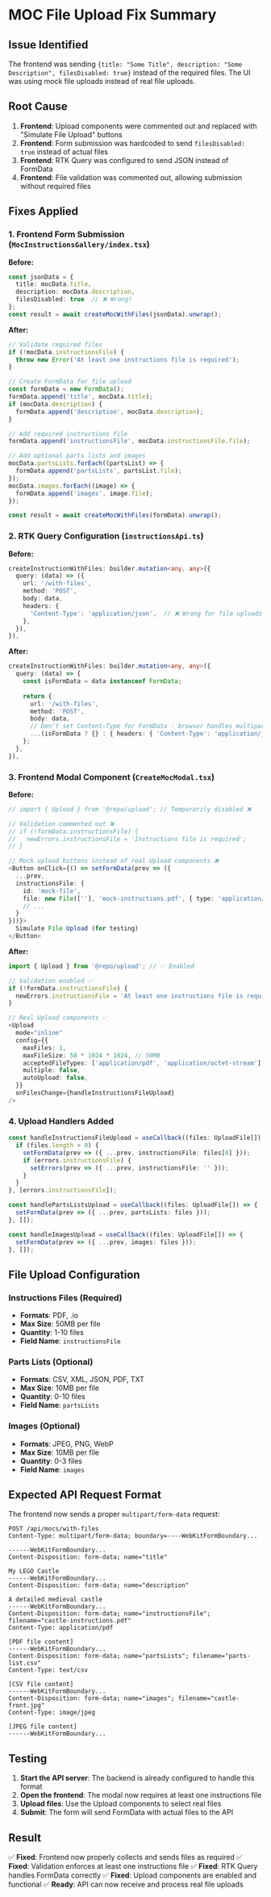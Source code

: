 # MOC File Upload Fix Summary

## Issue Identified
The frontend was sending `{title: "Some Title", description: "Some Description", filesDisabled: true}` instead of the required files. The UI was using mock file uploads instead of real file uploads.

## Root Cause
1. **Frontend**: Upload components were commented out and replaced with "Simulate File Upload" buttons
2. **Frontend**: Form submission was hardcoded to send `filesDisabled: true` instead of actual files
3. **Frontend**: RTK Query was configured to send JSON instead of FormData
4. **Frontend**: File validation was commented out, allowing submission without required files

## Fixes Applied

### 1. Frontend Form Submission (`MocInstructionsGallery/index.tsx`)
**Before:**
```typescript
const jsonData = {
  title: mocData.title,
  description: mocData.description,
  filesDisabled: true  // ❌ Wrong!
};
const result = await createMocWithFiles(jsonData).unwrap();
```

**After:**
```typescript
// Validate required files
if (!mocData.instructionsFile) {
  throw new Error('At least one instructions file is required');
}

// Create FormData for file upload
const formData = new FormData();
formData.append('title', mocData.title);
if (mocData.description) {
  formData.append('description', mocData.description);
}

// Add required instructions file
formData.append('instructionsFile', mocData.instructionsFile.file);

// Add optional parts lists and images
mocData.partsLists.forEach((partsList) => {
  formData.append('partsLists', partsList.file);
});
mocData.images.forEach((image) => {
  formData.append('images', image.file);
});

const result = await createMocWithFiles(formData).unwrap();
```

### 2. RTK Query Configuration (`instructionsApi.ts`)
**Before:**
```typescript
createInstructionWithFiles: builder.mutation<any, any>({
  query: (data) => ({
    url: '/with-files',
    method: 'POST',
    body: data,
    headers: {
      'Content-Type': 'application/json',  // ❌ Wrong for file uploads!
    },
  }),
}),
```

**After:**
```typescript
createInstructionWithFiles: builder.mutation<any, any>({
  query: (data) => {
    const isFormData = data instanceof FormData;
    
    return {
      url: '/with-files',
      method: 'POST',
      body: data,
      // Don't set Content-Type for FormData - browser handles multipart/form-data
      ...(isFormData ? {} : { headers: { 'Content-Type': 'application/json' } }),
    };
  },
}),
```

### 3. Frontend Modal Component (`CreateMocModal.tsx`)
**Before:**
```typescript
// import { Upload } from '@repo/upload'; // Temporarily disabled ❌

// Validation commented out ❌
// if (!formData.instructionsFile) {
//   newErrors.instructionsFile = 'Instructions file is required';
// }

// Mock upload buttons instead of real Upload components ❌
<Button onClick={() => setFormData(prev => ({
  ...prev,
  instructionsFile: {
    id: 'mock-file',
    file: new File([''], 'mock-instructions.pdf', { type: 'application/pdf' }),
    // ...
  }
}))}>
  Simulate File Upload (for testing)
</Button>
```

**After:**
```typescript
import { Upload } from '@repo/upload'; // ✅ Enabled

// Validation enabled ✅
if (!formData.instructionsFile) {
  newErrors.instructionsFile = 'At least one instructions file is required (PDF or .io format)';
}

// Real Upload components ✅
<Upload
  mode="inline"
  config={{
    maxFiles: 1,
    maxFileSize: 50 * 1024 * 1024, // 50MB
    acceptedFileTypes: ['application/pdf', 'application/octet-stream'],
    multiple: false,
    autoUpload: false,
  }}
  onFilesChange={handleInstructionsFileUpload}
/>
```

### 4. Upload Handlers Added
```typescript
const handleInstructionsFileUpload = useCallback((files: UploadFile[]) => {
  if (files.length > 0) {
    setFormData(prev => ({ ...prev, instructionsFile: files[0] }));
    if (errors.instructionsFile) {
      setErrors(prev => ({ ...prev, instructionsFile: '' }));
    }
  }
}, [errors.instructionsFile]);

const handlePartsListsUpload = useCallback((files: UploadFile[]) => {
  setFormData(prev => ({ ...prev, partsLists: files }));
}, []);

const handleImagesUpload = useCallback((files: UploadFile[]) => {
  setFormData(prev => ({ ...prev, images: files }));
}, []);
```

## File Upload Configuration

### Instructions Files (Required)
- **Formats**: PDF, .io
- **Max Size**: 50MB per file
- **Quantity**: 1-10 files
- **Field Name**: `instructionsFile`

### Parts Lists (Optional)
- **Formats**: CSV, XML, JSON, PDF, TXT
- **Max Size**: 10MB per file
- **Quantity**: 0-10 files
- **Field Name**: `partsLists`

### Images (Optional)
- **Formats**: JPEG, PNG, WebP
- **Max Size**: 10MB per file
- **Quantity**: 0-3 files
- **Field Name**: `images`

## Expected API Request Format

The frontend now sends a proper `multipart/form-data` request:

```
POST /api/mocs/with-files
Content-Type: multipart/form-data; boundary=----WebKitFormBoundary...

------WebKitFormBoundary...
Content-Disposition: form-data; name="title"

My LEGO Castle
------WebKitFormBoundary...
Content-Disposition: form-data; name="description"

A detailed medieval castle
------WebKitFormBoundary...
Content-Disposition: form-data; name="instructionsFile"; filename="castle-instructions.pdf"
Content-Type: application/pdf

[PDF file content]
------WebKitFormBoundary...
Content-Disposition: form-data; name="partsLists"; filename="parts-list.csv"
Content-Type: text/csv

[CSV file content]
------WebKitFormBoundary...
Content-Disposition: form-data; name="images"; filename="castle-front.jpg"
Content-Type: image/jpeg

[JPEG file content]
------WebKitFormBoundary...
```

## Testing

1. **Start the API server**: The backend is already configured to handle this format
2. **Open the frontend**: The modal now requires at least one instructions file
3. **Upload files**: Use the Upload components to select real files
4. **Submit**: The form will send FormData with actual files to the API

## Result

✅ **Fixed**: Frontend now properly collects and sends files as required
✅ **Fixed**: Validation enforces at least one instructions file
✅ **Fixed**: RTK Query handles FormData correctly
✅ **Fixed**: Upload components are enabled and functional
✅ **Ready**: API can now receive and process real file uploads
